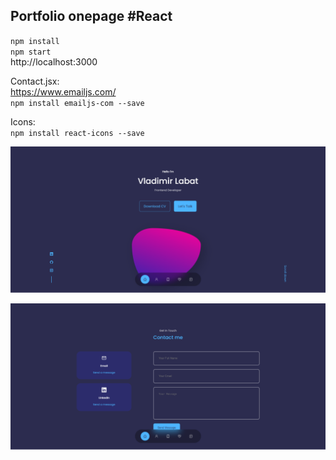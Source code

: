 <h2>Portfolio onepage #React</h2>

`npm install`<br />
`npm start`<br />
http://localhost:3000<br />

Contact.jsx: <br>
https://www.emailjs.com/ <br>
`npm install emailjs-com --save`<br>

Icons:<br>
`npm install react-icons --save`

![Screenshot](screenshot.png)

![Screenshot](screenshot-2.png)
